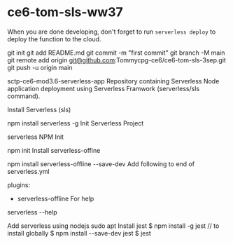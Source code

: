 # ce6-tom-sls-ww37

When you are done developing, don't forget to run `serverless deploy` to deploy the function to the cloud.

git init
git add README.md
git commit -m "first commit"
git branch -M main
git remote add origin git@github.com:Tommycpg-ce6/ce6-tom-sls-3sep.git
git push -u origin main


sctp-ce6-mod3.6-serverless-app
Repository containing Serverless Node application deployment using Serverless Framwork (serverless/sls command).

Install Serverless (sls)

npm install serverless -g
Init Serverless Project

serverless
NPM Init

npm init
Install serverless-offine

npm install serverless-offline --save-dev
Add following to end of serverless.yml

plugins:
 - serverless-offline
For help

serverless --help


Add serverless using nodejs
sudo apt Install jest 
$ npm install -g jest // to install globally
$ npm install --save-dev jest
$ jest

